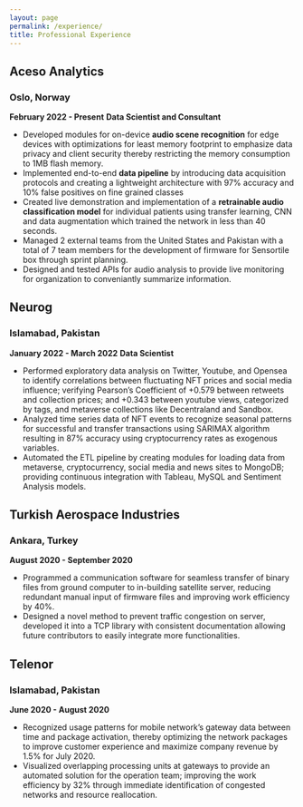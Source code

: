 ```yaml
---
layout: page
permalink: /experience/
title: Professional Experience
---
```


## Aceso Analytics
### Oslo, Norway
**February 2022 - Present**
**<span style="text-align:left;">Data Scientist and Consultant</span>**

 - Developed modules for on-device **audio scene recognition** for edge devices with optimizations for least memory footprint to emphasize data privacy and client security thereby restricting the memory consumption to 1MB flash memory.
 - Implemented end-to-end **data pipeline** by introducing data acquisition protocols and creating a lightweight architecture with 97% accuracy and 10% false positives on fine grained classes
 - Created live demonstration and implementation of a **retrainable audio classification model** for individual patients using transfer learning, CNN and data augmentation which trained the network in less than 40 seconds.
 - Managed 2 external teams from the United States and Pakistan with a total of 7 team members for the development of firmware for Sensortile box through sprint planning.
 - Designed and tested APIs for audio analysis to provide live monitoring for organization to conveniantly summarize information.

 ## Neurog
 ### Islamabad, Pakistan
 **January 2022 - March 2022**
 **<span style="text-align:left;">Data Scientist</span>**

- Performed exploratory data analysis on Twitter, Youtube, and Opensea to identify correlations between fluctuating NFT prices and social media influence; verifying Pearson’s Coefficient  of +0.579 between retweets and collection prices; and +0.343 between youtube views, categorized by tags, and metaverse collections like Decentraland and Sandbox.
- Analyzed time series data of NFT events to recognize seasonal patterns for successful and transfer transactions using SARIMAX algorithm resulting in 87% accuracy using cryptocurrency rates as exogenous variables.
- Automated the ETL pipeline by creating modules for loading data from metaverse, cryptocurrency, social media and news sites to MongoDB; providing continuous integration with Tableau, MySQL and Sentiment Analysis models.

## Turkish Aerospace Industries
### Ankara, Turkey
**August 2020 - September 2020**
- Programmed a communication software for seamless transfer of binary files from ground computer to in-building satellite server, reducing redundant manual input of firmware files and improving work efficiency by 40%.
- Designed a novel method to prevent traffic congestion on server, developed it into a TCP library with consistent documentation allowing future contributors to easily integrate more functionalities.

## Telenor
### Islamabad, Pakistan
**June 2020 - August 2020**
- Recognized usage patterns for mobile network’s gateway data between time and package activation, thereby optimizing the network packages to improve customer experience and maximize company revenue by 1.5% for July 2020.
- Visualized overlapping processing units at gateways to provide an automated solution for the operation team; improving the work efficiency by 32% through immediate identification of congested networks and resource reallocation.